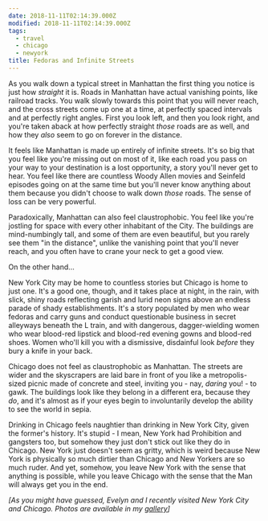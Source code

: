 ```yaml
---
date: 2018-11-11T02:14:39.000Z
modified: 2018-11-11T02:14:39.000Z
tags:
  - travel
  - chicago
  - newyork
title: Fedoras and Infinite Streets
---
```


As you walk down a typical street in Manhattan the first thing you notice is
just how _straight_ it is.  Roads in Manhattan have actual vanishing points,
like railroad tracks.  You walk slowly towards this point that you will
never reach, and the cross streets come up one at a time, at perfectly
spaced intervals and at perfectly right angles.  First you look left, and
then you look right, and you're taken aback at how perfectly straight
_those_ roads are as well, and how they _also_ seem to go on forever in the
distance.

It feels like Manhattan is made up entirely of infinite streets.  It's so
big that you feel like you're missing out on most of it, like each road you
pass on your way to your destination is a lost opportunity, a story you'll
never get to hear.  You feel like there are countless Woody Allen movies and
Seinfeld episodes going on at the same time but you'll never know anything
about them because you didn't choose to walk down _those_ roads.  The sense
of loss can be very powerful.

Paradoxically, Manhattan can also feel claustrophobic. You feel like you're
jostling for space with every other inhabitant of the City.  The buildings
are mind-numbingly tall, and some of them are even beautiful, but you rarely
see them "in the distance", unlike the vanishing point that you'll never
reach, and you often have to crane your neck to get a good view.

On the other hand...

New York City may be home to countless stories but Chicago is home to just
one.  It's a good one, though, and it takes place at night, in the rain,
with slick, shiny roads reflecting garish and lurid neon signs above an
endless parade of shady establishments.  It's a story populated by men who
wear fedoras and carry guns and conduct questionable business in secret
alleyways beneath the L train, and with dangerous, dagger-wielding women who
wear blood-red lipstick and blood-red evening gowns and blood-red shoes.
Women who'll kill you with a dismissive, disdainful look _before_ they bury
a knife in your back.

Chicago does not feel as claustrophobic as Manhattan.  The streets are wider
and the skyscrapers are laid bare in front of you like a metropolis-sized
picnic made of concrete and steel, inviting you - nay, _daring_ you! - to
gawk.  The buildings look like they belong in a different era, because they
_do_, and it's almost as if your eyes begin to involuntarily develop the
ability to see the world in sepia.

Drinking in Chicago feels naughtier than drinking in New York City, given
the former's history.  It's stupid - I mean, New York had Prohibition and
gangsters too, but somehow they just don't stick out like they do in
Chicago.  New York just doesn't seem as gritty, which is weird because New
York is physically so much dirtier than Chicago and New Yorkers are so much
ruder.  And yet, somehow, you leave New York with the sense that anything is
possible, while you leave Chicago with the sense that the Man will always
get you in the end.

_[As you might have guessed, Evelyn and I recently visited New York City and
Chicago.  Photos are available in my [gallery][1]]_

[1]: https://photos.desmondrivet.com/index.php?/category/53
